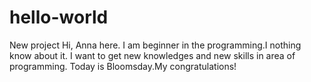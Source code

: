 # hello-world
New project 
Hi, Anna here. I am beginner in the programming.I nothing know about it. I want to get new knowledges and new skills in area of programming.
Today is Bloomsday.My congratulations!
